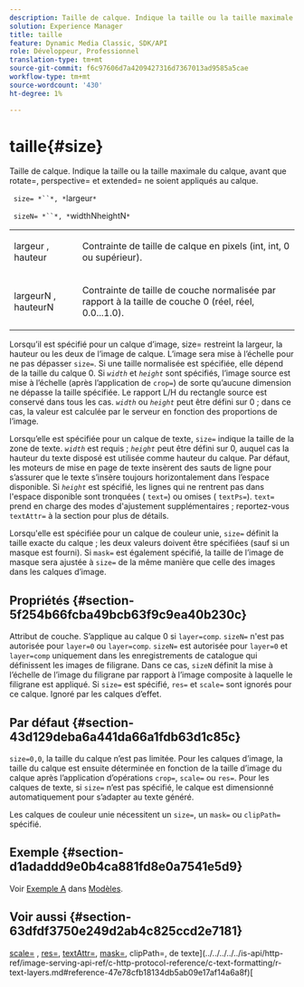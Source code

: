 ```yaml
---
description: Taille de calque. Indique la taille ou la taille maximale du calque, avant que rotate=, perspective= et extended= ne soient appliqués au calque.
solution: Experience Manager
title: taille
feature: Dynamic Media Classic, SDK/API
role: Développeur, Professionnel
translation-type: tm+mt
source-git-commit: f6c97606d7a4209427316d7367013ad9585a5cae
workflow-type: tm+mt
source-wordcount: '430'
ht-degree: 1%

---
```



# taille{#size}

Taille de calque. Indique la taille ou la taille maximale du calque, avant que rotate=, perspective= et extended= ne soient appliqués au calque.

` size= *``*, *`largeur`*`

` sizeN= *``*, *`widthNheightN`*`

<table id="simpletable_FBE17D736F93485AA0053BF447B4CC9F"> 
 <tr class="strow"> 
  <td class="stentry"> <p> <span class="codeph"> <span class="varname"> largeur  </span>,  <span class="varname"> hauteur  </span> </span> </p> </td> 
  <td class="stentry"> <p>Contrainte de taille de calque en pixels (int, int, 0 ou supérieur). </p> </td> 
 </tr> 
 <tr class="strow"> 
  <td class="stentry"> <p> <span class="codeph"> <span class="varname"> largeurN  </span>,  <span class="varname"> hauteurN  </span> </span> </p> </td> 
  <td class="stentry"> <p>Contrainte de taille de couche normalisée par rapport à la taille de couche 0 (réel, réel, 0.0...1.0). </p> </td> 
 </tr> 
</table>

Lorsqu’il est spécifié pour un calque d’image, size= restreint la largeur, la hauteur ou les deux de l’image de calque. L’image sera mise à l’échelle pour ne pas dépasser `size=`. Si une taille normalisée est spécifiée, elle dépend de la taille du calque 0. Si *`width`* et *`height`* sont spécifiés, l’image source est mise à l’échelle (après l’application de `crop=`) de sorte qu’aucune dimension ne dépasse la taille spécifiée. Le rapport L/H du rectangle source est conservé dans tous les cas. *`width`* ou *`height`* peut être défini sur 0 ; dans ce cas, la valeur est calculée par le serveur en fonction des proportions de l’image.

Lorsqu’elle est spécifiée pour un calque de texte, `size=` indique la taille de la zone de texte. *`width`* est requis ;  *`height`* peut être défini sur 0, auquel cas la hauteur du texte disposé est utilisée comme hauteur du calque. Par défaut, les moteurs de mise en page de texte insèrent des sauts de ligne pour s’assurer que le texte s’insère toujours horizontalement dans l’espace disponible. Si *`height`* est spécifié, les lignes qui ne rentrent pas dans l&#39;espace disponible sont tronquées ( `text=`) ou omises ( `textPs=`). `text=` prend en charge des modes d&#39;ajustement supplémentaires ; reportez-vous  `textAttr=` à la section pour plus de détails.

Lorsqu&#39;elle est spécifiée pour un calque de couleur unie, `size=` définit la taille exacte du calque ; les deux valeurs doivent être spécifiées (sauf si un masque est fourni). Si `mask=` est également spécifié, la taille de l’image de masque sera ajustée à `size=` de la même manière que celle des images dans les calques d’image.

## Propriétés {#section-5f254b66fcba49bcb63f9c9ea40b230c}

Attribut de couche. S’applique au calque 0 si `layer=comp`. `sizeN=` n&#39;est pas autorisée pour  `layer=0` ou  `layer=comp`. `sizeN=` est autorisée pour  `layer=0` et  `layer=comp` uniquement dans les enregistrements de catalogue qui définissent les images de filigrane. Dans ce cas, `sizeN` définit la mise à l’échelle de l’image du filigrane par rapport à l’image composite à laquelle le filigrane est appliqué. Si `size=` est spécifié, `res=` et `scale=` sont ignorés pour ce calque. Ignoré par les calques d’effet.

## Par défaut {#section-43d129deba6a441da66a1fdb63d1c85c}

`size=0,0`, la taille du calque n’est pas limitée. Pour les calques d’image, la taille du calque est ensuite déterminée en fonction de la taille d’image du calque après l’application d’opérations `crop=`, `scale=` ou `res=`. Pour les calques de texte, si `size=` n’est pas spécifié, le calque est dimensionné automatiquement pour s’adapter au texte généré.

Les calques de couleur unie nécessitent un `size=`, un `mask=` ou `clipPath=` spécifié.

## Exemple {#section-d1adaddd9e0b4ca881fd8e0a7541e5d9}

Voir [Exemple A](../../../../../is-api/http-ref/image-serving-api-ref/c-http-protocol-reference/c-templates/r-example-a.md#reference-c78ea82e8a1646738e764fa6685dfbac) dans [Modèles](../../../../../is-api/http-ref/image-serving-api-ref/c-http-protocol-reference/c-templates/c-templates.md#concept-3cd2d2adae0e41b2979b9640244d4d3e).

## Voir aussi {#section-63dfdf3750e249d2ab4c825ccd2e7181}

[scale=](../../../../../is-api/http-ref/image-serving-api-ref/c-http-protocol-reference/c-command-reference/r-is-http-scale.md#reference-098c30cea1764f189e6f7c7e400cc065) ,  [res=](../../../../../is-api/http-ref/image-serving-api-ref/c-http-protocol-reference/c-command-reference/r-res.md#reference-3d6fe416801148dea0f786f2b5169e55),  [textAttr=](../../../../../is-api/http-ref/image-serving-api-ref/c-http-protocol-reference/c-command-reference/r-textattr.md#reference-ff00484fa3244286abeff34911f7ec0d),  [mask=](../../../../../is-api/http-ref/image-serving-api-ref/c-http-protocol-reference/c-command-reference/r-mask.md#reference-922254e027404fb890b850e2723ee06e), clipPath=,  de texte](../../../../../is-api/http-ref/image-serving-api-ref/c-http-protocol-reference/c-text-formatting/r-text-layers.md#reference-47e78cfb18134db5ab09e17af14a6a8f)[](../../../../../is-api/http-ref/image-serving-api-ref/c-http-protocol-reference/c-command-reference/r-clippath.md#reference-8139b1b52dc54749b51b109521ddf83d)[

